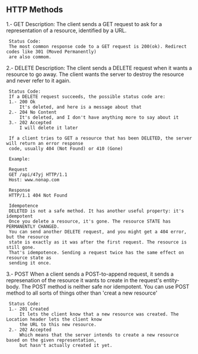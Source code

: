 
## HTTP Methods
 
 1.- GET
     Description:
     The client sends a GET request to ask for a representation of a resource, identified by a URL.

     Status Code:
     The most common response code to a GET request is 200(ok). Redirect codes like 301 (Moved Permanently)
     are also commom.

 2.- DELETE
     Description:
     The client sends a DELETE request when it wants a resource to go away. The client wants the server
     to destroy the resource and never refer to it again.

     Status Code:
     If a DELETE request succeeds, the possible status code are:
     1.- 200 Ok
         It's deleted, and here is a message about that
     2.- 204 No Content
         It's deleted, and I don't have anything more to say about it
     3.- 202 Accepted
         I will delete it later
    
     If a client tries to GET a resource that has been DELETED, the server will return an error response
     code, usually 404 (Not Found) or 410 (Gone)

     Example:

     Request
     GET /api/47yj HTTP/1.1
     Host: www.nonap.com
     
     Response
     HTTP/1.1 404 Not Found

     Idempotence
     DELETED is not a safe method. It has another useful property: it's idempotent
     Once you delete a resource, it's gone. The resource STATE has PERMANENTLY CHANGED.
     You can send another DELETE request, and you might get a 404 error, but the resource
     state is exactly as it was after the first request. The resource is still gone.
     That's idempotence. Sending a request twice has the same effect on resource state as
     sending it once.

 3.- POST
     When a client sends a POST-to-append request, it sends a represenation of the resource it wants to create
     in the request's entity-body.
     The POST method is neither safe nor idempotent.
     You can use POST method to all sorts of things other than 'creat a new resource'

     Status Code:
     1.- 201 Created
         It lets the client know that a new resource was created. The Location header lets the client know
         the URL to this new resource.
     2.- 202 Accepted
         Which means that the server intends to create a new resource based on the given representation,
         but hasn't actually created it yet.

